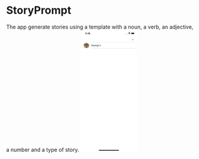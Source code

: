 # StoryPrompt
The app generate stories using a template with a noun, a verb, an adjective, a number and a type of story.
<img src="https://github.com/JCMendieta/StoryPrompt/blob/main/Images/pantallaInicio.png?raw=true" width="30%"></img>
